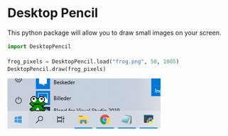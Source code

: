 # Desktop Pencil
This python package will allow you to draw small images on your screen.


```python
import DesktopPencil

frog_pixels = DesktopPencil.load("frog.png", 50, 1005)
DesktopPencil.draw(frog_pixels)
```
<img src="/Exampels/1.PNG">
